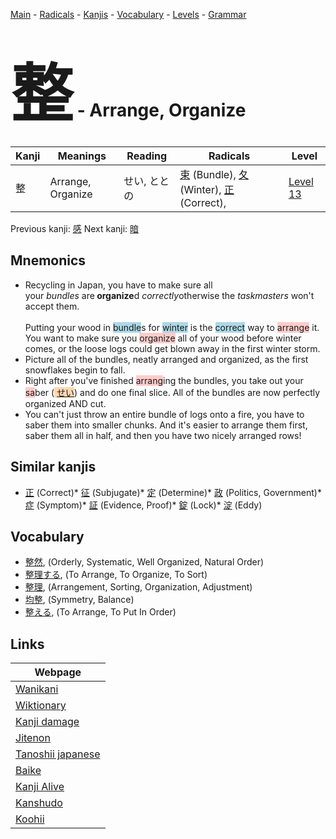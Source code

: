 <style> bigfont {font-size: 100px}</style>
[Main](../README.md) -
[Radicals](../radicals.md) -
[Kanjis](../kanjis.md) -
[Vocabulary](../vocabulary.md) -
[Levels](../levels.md) -
[Grammar](../grammar.md)
# <bigfont> 整</bigfont> - Arrange, Organize 

| Kanji | Meanings | Reading | Radicals | Level |
| --- | --- | --- | --- | --- |
| 整 | Arrange, Organize | せい, ととの | [束](../radicals/束.md) (Bundle), [夂](../radicals/夂.md) (Winter), [正](../radicals/正.md) (Correct),  | [Level 13](../levels/wk_level13.md) |

Previous kanji: [感](感.md) Next kanji: [暗](暗.md) 

## Mnemonics
 * Recycling in Japan, you have to make sure all your&nbsp;<em>bundles</em>&nbsp;are<strong>&nbsp;organize</strong>d&nbsp;<em>correctly</em>otherwise the&nbsp;<em>taskmasters</em>&nbsp;won't accept them.<br><br>Putting your wood in <span style="background-color:#ADD8E6"> bundle</span>s for <span style="background-color:#ADD8E6"> winter</span> is the <span style="background-color:#ADD8E6"> correct</span> way to <span style="background-color:#ffcccb"> arrange</span> it. You want to make sure you <span style="background-color:#ffcccb"> organize</span> all of your wood before winter comes, or the loose logs could get blown away in the first winter storm.
* Picture all of the bundles, neatly arranged and organized, as the first snowflakes begin to fall.
* Right after you've finished <span style="background-color:#ffcccb"> arrang</span>ing the bundles, you take out your <span style="background-color:#ffcccb"> sa</span>ber (<span style="background-color:#fed8b1"> [せい](https://jisho.org/search/せい)</span>) and do one final slice. All of the bundles are now perfectly organized AND cut.
* You can't just throw an entire bundle of logs onto a fire, you have to saber them into smaller chunks. And it's easier to arrange them first, saber them all in half, and then you have two nicely arranged rows!


## Similar kanjis
 * [正](正.md) (Correct)* [征](征.md) (Subjugate)* [定](定.md) (Determine)* [政](政.md) (Politics, Government)* [症](症.md) (Symptom)* [証](証.md) (Evidence, Proof)* [錠](錠.md) (Lock)* [淀](淀.md) (Eddy)


## Vocabulary
 * [整然](../vocabulary/整.md), (Orderly, Systematic, Well Organized, Natural Order)
* [整理する](../vocabulary/整.md), (To Arrange, To Organize, To Sort)
* [整理](../vocabulary/整.md), (Arrangement, Sorting, Organization, Adjustment)
* [均整](../vocabulary/整.md), (Symmetry, Balance)
* [整える](../vocabulary/整.md), (To Arrange, To Put In Order)



## Links 

| Webpage |
| --- |
| [Wanikani          ](https://www.wanikani.com/kanji/整) |
| [Wiktionary        ](https://en.wiktionary.org/wiki/整) |
| [Kanji damage      ](http://www.kanjidamage.com/kanji/search?utf8=✓&q=整) |
| [Jitenon           ](https://jitenon.com/kanji/整) |
| [Tanoshii japanese ](https://www.tanoshiijapanese.com/dictionary/kanji.cfm?k=整) |
| [Baike             ](https://baike.baidu.com/item/整) |
| [Kanji Alive       ](https://app.kanjialive.com/整) |
| [Kanshudo          ](https://www.kanshudo.com/searchmn?q=整) |
| [Koohii            ](https://kanji.koohii.com/study/kanji/整) |
